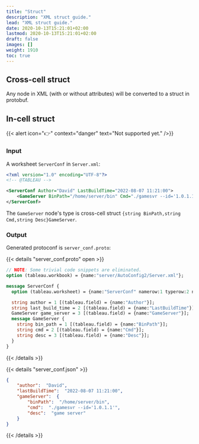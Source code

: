 ```yaml
---
title: "Struct"
description: "XML struct guide."
lead: "XML struct guide."
date: 2020-10-13T15:21:01+02:00
lastmod: 2020-10-13T15:21:01+02:00
draft: false
images: []
weight: 1910
toc: true
---
```


## Cross-cell struct

Any node in XML (with or without attributes) will be converted to a struct in protobuf.

## In-cell struct

{{< alert icon="👉" context="danger" text="Not supported yet." />}}

### Input

A worksheet `ServerConf` in `Server.xml`:

```XML
<?xml version="1.0" encoding="UTF-8"?>
<!-- @TABLEAU -->

<ServerConf Author="David" LastBuildTime="2022-08-07 11:21:00">
    <GameServer BinPath="/home/server/bin" Cmd="./gamesvr --id='1.0.1.1'" Desc="game server" />
</ServerConf>
```

The `GameServer` node's type is cross-cell struct `{string BinPath,string Cmd,string Desc}GameServer`.

### Output

Generated protoconf is `server_conf.proto`:

{{< details "server_conf.proto" open >}}

```protobuf
// NOTE: Some trivial code snippets are eliminated.
option (tableau.workbook) = {name:"server/AutoConfig2/Server.xml"};

message ServerConf {
  option (tableau.worksheet) = {name:"ServerConf" namerow:1 typerow:2 noterow:3 datarow:4 nameline:1 typeline:1 nested:true};

  string author = 1 [(tableau.field) = {name:"Author"}];
  string last_build_time = 2 [(tableau.field) = {name:"LastBuildTime"}];
  GameServer game_server = 3 [(tableau.field) = {name:"GameServer"}];
  message GameServer {
    string bin_path = 1 [(tableau.field) = {name:"BinPath"}];
    string cmd = 2 [(tableau.field) = {name:"Cmd"}];
    string desc = 3 [(tableau.field) = {name:"Desc"}];
  }
}

```

{{< /details >}}

{{< details "server_conf.json" >}}

```json
{
    "author":  "David",
    "lastBuildTime":  "2022-08-07 11:21:00",
    "gameServer":  {
        "binPath":  "/home/server/bin",
        "cmd":  "./gamesvr --id='1.0.1.1'",
        "desc":  "game server"
    }
}
```

{{< /details >}}
